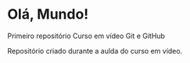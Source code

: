 # Olá, Mundo!
 Primeiro repositório Curso em vídeo Git e GitHub
 
 Repositório criado durante a aulda do curso em vídeo.
